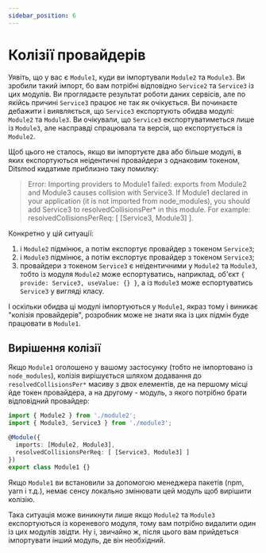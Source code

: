 ```yaml
---
sidebar_position: 6
---
```


# Колізії провайдерів

Уявіть, що у вас є `Module1`, куди ви імпортували `Module2` та `Module3`. Ви зробили такий імпорт, бо вам потрібні відповідно `Service2` та `Service3` із цих модулів. Ви проглядаєте результат роботи даних сервісів, але по якійсь причині `Service3` працює не так як очікується. Ви починаєте дебажити і виявляється, що `Service3` експортують обидва модулі: `Module2` та `Module3`. Ви очікували, що `Service3` експортуватиметься лише із `Module3`, але насправді спрацювала та версія, що експортується із `Module2`.

Щоб цього не сталось, якщо ви імпортуєте два або більше модулі, в яких експортуються неідентичні провайдери з однаковим токеном, Ditsmod кидатиме приблизно таку помилку:

> Error: Importing providers to Module1 failed: exports from Module2 and Module3 causes collision with Service3. If Module1 declared in your application (it is not imported from node_modules), you should add Service3 to resolvedCollisionsPer* in this module. For example: resolvedCollisionsPerReq: [ [Service3, Module3] ].

Конкретно у цій ситуації:

1. і `Module2` підмінює, а потім експортує провайдер з токеном `Service3`;
2. і `Module3` підмінює, а потім експортує провайдер з токеном `Service3`;
3. провайдери з токеном `Service3` є неідентичними у `Module2` та `Module3`, тобто із модуля `Module2` може еспортуватись, наприклад, об'єкт `{ provide: Service3, useValue: {} }`, а із `Module3` може еспортуватись `Service3` у вигляді класу.

І оскільки обидва ці модулі імпортуються у `Module1`, якраз тому і виникає "колізія провайдерів", розробник може не знати яка із цих підмін буде працювати в `Module1`.

## Вирішення колізії

Якщо `Module1` оголошено у вашому застосунку (тобто не імпортовано із `node_modules`), колізія вирішується шляхом додавання до `resolvedCollisionsPer*` масиву з двох елементів, де на першому місці йде токен провайдера, а на другому - модуль, з якого потрібно брати відповідний провайдер:

```ts
import { Module2 } from './module2';
import { Module3, Service3 } from './module3';

@Module({
  imports: [Module2, Module3],
  resolvedCollisionsPerReq: [ [Service3, Module3] ]
})
export class Module1 {}
```

Якщо `Module1` ви встановили за допомогою менеджера пакетів (npm, yarn і т.д.), немає сенсу локально змінювати цей модуль щоб вирішити колізію.

Така ситуація може виникнути лише якщо `Module2` та `Module3` експортуються із кореневого модуля, тому вам потрібно видалити один із цих модулів звідти. Ну і, звичайно ж, після цього вам прийдеться імпортувати інший модуль, де він необхідний.